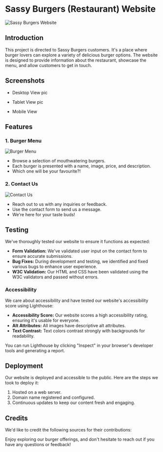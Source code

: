 # Sassy Burgers (Restaurant) Website

![Sassy Burgers Website](![image](https://github.com/GlennJohansson85/sassy-burgers/assets/139962883/f99cd58d-8a91-4733-bcb5-ffd2e23eaaa7)
)

## Introduction

This project is directed to Sassy Burgers customers. It's a place where burger lovers can explore a variety of delicious burger options. The website is designed to provide information about the restaurant, showcase the menu, and allow customers to get in touch.

## Screenshots

- Desktop View pic
  

- Tablet View pic
 

- Mobile View


## Features

### 1. Burger Menu

![Burger Menu](pic)

- Browse a selection of mouthwatering burgers.
- Each burger is presented with a name, image, price, and description.
- Which one will be your favourite?!

### 2. Contact Us

![Contact Us](pic)

- Reach out to us with any inquiries or feedback.
- Use the contact form to send us a message.
- We're here for your taste buds!

## Testing

We've thoroughly tested our website to ensure it functions as expected:

- **Form Validation:** We've validated user input on the contact form to ensure accurate submissions.
- **Bug Fixes:** During development and testing, we identified and fixed various bugs to enhance user experience.
- **W3C Validation:** Our HTML and CSS have been validated using the W3C validators and passed without errors.

### Accessibility

We care about accessibility and have tested our website's accessibility score using Lighthouse:

- **Accessibility Score:** Our website scores a high accessibility rating, ensuring it's usable for everyone.
- **Alt Attributes:** All images have descriptive alt attributes.
- **Text Contrast:** Text colors contrast strongly with backgrounds for readability.

You can run Lighthouse by clicking "Inspect" in your browser's developer tools and generating a report.

## Deployment

Our website is deployed and accessible to the public. Here are the steps we took to deploy it:

1. Hosted on a web server.
2. Domain name registered and configured.
3. Continuous updates to keep our content fresh and engaging.

## Credits

We'd like to credit the following sources for their contributions:



Enjoy exploring our burger offerings, and don't hesitate to reach out if you have any questions or feedback!
